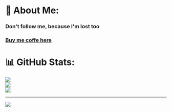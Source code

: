 # 💫 About Me:
### Don't follow me, because I'm lost too
### [Buy me coffe here](https://saweria.co/Galkurta)

# 📊 GitHub Stats:
![](https://github-readme-stats.vercel.app/api?username=Galkurta&theme=vue&hide_border=false&include_all_commits=false&count_private=false)<br/>
![](https://github-readme-streak-stats.herokuapp.com/?user=Galkurta&theme=vue&hide_border=false)<br/>
![](https://github-readme-stats.vercel.app/api/top-langs/?username=Galkurta&theme=vue&hide_border=false&include_all_commits=false&count_private=false&layout=compact)

---
[![](https://visitcount.itsvg.in/api?id=Galkurta&icon=10&color=0)](https://visitcount.itsvg.in)

<!-- Proudly created with GPRM ( https://gprm.itsvg.in ) -->
